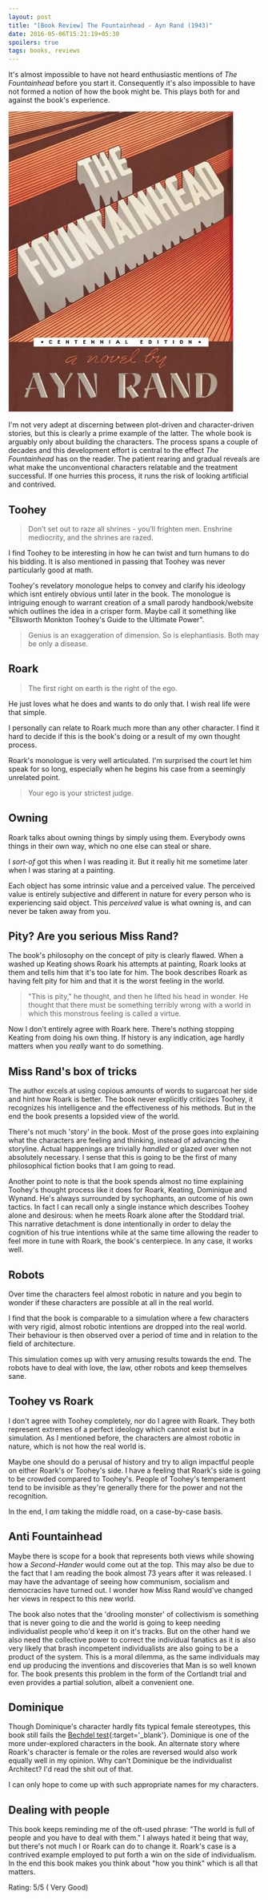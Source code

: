 ```yaml
---
layout: post
title: "[Book Review] The Fountainhead - Ayn Rand (1943)"
date: 2016-05-06T15:21:19+05:30
spoilers: true
tags: books, reviews
---
```


It's almost impossible to have not heard enthusiastic mentions of *The Fountainhead* before you start it.
Consequently it's also impossible to have not formed a notion of how the book might be.
This plays both for and against the book's experience. 

![The Fountainhead (1943)](/img/book-cover-the-fountainhead-1943.jpg 'The Fountainhead (1953)')

I'm not very adept at discerning between plot-driven and character-driven stories, but this is clearly a prime example of the latter.
The whole book is arguably only about building the characters.
The process spans a couple of decades and this development effort is central to the effect *The Fountainhead* has on the reader.
The patient rearing and gradual reveals are what make the unconventional characters relatable and the treatment successful.
If one hurries this process, it runs the risk of looking artificial and contrived.

## Toohey

> Don’t set out to raze all shrines - you’ll frighten men. Enshrine mediocrity, and the shrines are razed.

I find Toohey to be interesting in how he can twist and turn humans to do his bidding.
It is also mentioned in passing that Toohey was never particularly good at math.

Toohey's revelatory monologue helps to convey and clarify his ideology which isnt entirely obvious until later in the book.
The monologue is intriguing enough to warrant creation of a small parody handbook/website which outlines the idea in a crisper form.
Maybe call it something like "Ellsworth Monkton Toohey's Guide to the Ultimate Power".

> Genius is an exaggeration of dimension. So is elephantiasis. Both may be only a disease.

## Roark

> The first right on earth is the right of the ego.

He just loves what he does and wants to do only that.
I wish real life were that simple.

I personally can relate to Roark much more than any other character.
I find it hard to decide if this is the book's doing or a result of my own thought process.

Roark's monologue is very well articulated.
I'm surprised the court let him speak for so long, especially when he begins his case from a seemingly unrelated point.

> Your ego is your strictest judge.

## Owning

Roark talks about owning things by simply using them.
Everybody owns things in their own way, which no one else can steal or share.

I _sort-of_ got this when I was reading it.
But it really hit me sometime later when I was staring at a painting.

Each object has some intrinsic value and a perceived value.
The perceived value is entirely subjective and different in nature for every person who is experiencing said object.
This _perceived_ value is what owning is, and can never be taken away from you.

## Pity? Are you serious Miss Rand?

The book's philosophy on the concept of pity is clearly flawed.
When a washed up Keating shows Roark his attempts at painting, Roark looks at them and tells him that it's too late for him.
The book describes Roark as having felt pity for him and that it is the worst feeling in the world.

> "This is pity," he thought, and then he lifted his head in wonder. 
> He thought that there must be something terribly wrong with a world in which this monstrous feeling is called a virtue.

Now I don't entirely agree with Roark here. There's nothing stopping Keating from doing his own thing.
If history is any indication, age hardly matters when you _really_ want to do something.


## Miss Rand's box of tricks

The author excels at using copious amounts of words to sugarcoat her side and hint how Roark is better.
The book never explicitly criticizes Toohey, it recognizes his intelligence and the effectiveness of his methods.
But in the end the book presents a lopsided view of the world.

There's not much 'story' in the book.
Most of the prose goes into explaining what the characters are feeling and thinking, instead of advancing the storyline.
Actual happenings are trivially *handled* or glazed over when not absolutely necessary.
I sense that this is going to be the first of many philosophical fiction books that I am going to read.

Another point to note is that the book spends almost no time explaining Toohey's thought process like it does for Roark, Keating, Dominique and Wynand.
He's always surrounded by sychophants, an outcome of his own tactics.
In fact I can recall only a single instance which describes Toohey alone and desirous: when he meets Roark alone after the Stoddard trial.
This narrative detachment is done intentionally in order to delay the cognition of his true intentions while at the same time allowing the reader to feel more in tune with Roark, the book's centerpiece.
In any case, it works well.

## Robots

Over time the characters feel almost robotic in nature and you begin to wonder if these characters are possible at all in the real world.

I find that the book is comparable to a simulation where a few characters with very rigid, almost robotic intentions are dropped into the real world.
Their behaviour is then observed over a period of time and in relation to the field of architecture.

This simulation comes up with very amusing results towards the end.
The robots have to deal with love, the law, other robots and keep themselves sane.

## Toohey vs Roark

I don't agree with Toohey completely, nor do I agree with Roark.
They both represent extremes of a perfect ideology which cannot exist but in a simulation.
As I mentioned before, the characters are almost robotic in nature, which is not how the real world is.

Maybe one should do a perusal of history and try to align impactful people on either Roark's or Toohey's side.
I have a feeling that Roark's side is going to be crowded compared to Toohey's.
People of Toohey's temperament tend to be invisible as they're generally there for the power and not the recognition.

In the end, I _am_ taking the middle road, on a case-by-case basis.

## Anti Fountainhead

Maybe there is scope for a book that represents both views while showing how a *Second-Hander* would come out at the top.
This may also be due to the fact that I am reading the book almost 73 years after it was released.
I may have the advantage of seeing how communism, socialism and democracies have turned out.
I wonder how Miss Rand would've changed her views in respect to this new world.

The book also notes that the 'drooling monster' of collectivism is something that is never going to die and the world is going to keep needing individualist people who'd keep it on it's tracks.
But on the other hand we also need the collective power to correct the individual fanatics as it is also very likely that brash incompetent individualists are also going to be a product of the system.
This is a moral dilemma, as the same individuals may end up producing the inventions and discoveries that Man is so well known for.
The book presents this problem in the form of the Cortlandt trial and even provides a partial solution, albeit a convenient one.

## Dominique

Though Dominique's character hardly fits typical female stereotypes, this book still fails the [Bechdel test](https://en.wikipedia.org/wiki/Bechdel_test){:target='_blank'}.
Dominique is one of the more under-explored characters in the book.
An alternate story where Roark's character is female or the roles are reversed would also work equally well in my opinion.
Why can't Dominique be the individualist Architect?
I'd read the shit out of that.

I can only hope to come up with such appropriate names for my characters.

## Dealing with people

This book keeps reminding me of the oft-used phrase: "The world is full of people and you have to deal with them."
I always hated it being that way, but there's not much I or Roark can do to change it.
Roark's case is a contrived example employed to put forth a win on the side of individualism.
In the end this book makes you think about "how you think" which is all that matters.

Rating: 5/5 ( Very Good)

